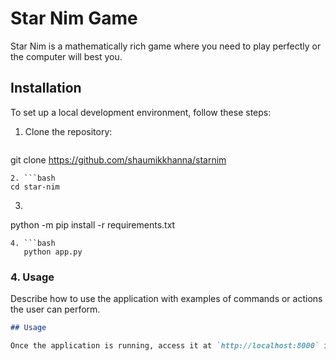 # Star Nim Game

Star Nim is a mathematically rich game where you need to play perfectly or the computer will best you.

## Installation

To set up a local development environment, follow these steps:

1. Clone the repository:
   ```bash
git clone https://github.com/shaumikkhanna/starnim
   ```
2. ```bash
cd star-nim
   ```
3. ```bash
python -m pip install -r requirements.txt
```
4. ```bash
   python app.py
```

### 4. **Usage**

Describe how to use the application with examples of commands or actions the user can perform.

```markdown
## Usage

Once the application is running, access it at `http://localhost:8000` in your web browser to start playing.